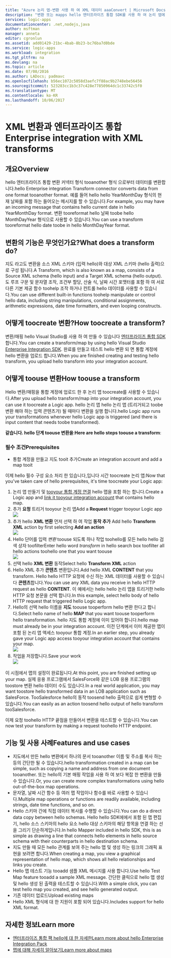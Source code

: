 ```yaml
---
title: "Azure 논리 앱-변환 사용 하 여 XML 데이터 aaaConvert | Microsoft Docs"
description: "변환 또는 mapps hello 엔터프라이즈 통합 SDK를 사용 하 여 논리 앱에 대 한 형식 간에 tooconvert XML 데이터 만들기"
services: logic-apps
documentationcenter: .net,nodejs,java
author: msftman
manager: anneta
editor: cgronlun
ms.assetid: add01429-21bc-4bab-8b23-bc76ba7d0bde
ms.service: logic-apps
ms.workload: integration
ms.tgt_pltfrm: na
ms.devlang: na
ms.topic: article
ms.date: 07/08/2016
ms.author: LADocs; padmavc
ms.openlocfilehash: b56ec1072c5058d3aefc7f88ac9b2748ebe56456
ms.sourcegitcommit: 523283cc1b3c37c428e77850964dc1c33742c5f0
ms.translationtype: MT
ms.contentlocale: ko-KR
ms.lasthandoff: 10/06/2017
---
```

# <a name="enterprise-integration-with-xml-transforms"></a><span data-ttu-id="fad71-103">XML 변환과 엔터프라이즈 통합</span><span class="sxs-lookup"><span data-stu-id="fad71-103">Enterprise integration with XML transforms</span></span>
## <a name="overview"></a><span data-ttu-id="fad71-104">개요</span><span class="sxs-lookup"><span data-stu-id="fad71-104">Overview</span></span>
<span data-ttu-id="fad71-105">hello 엔터프라이즈 통합 변환 커넥터 형식 tooanother 형식 으로부터 데이터를 변환합니다.</span><span class="sxs-lookup"><span data-stu-id="fad71-105">hello Enterprise integration Transform connector converts data from one format tooanother format.</span></span> <span data-ttu-id="fad71-106">예를 들어 hello hello YearMonthDay 형식의 현재 날짜를 포함 하는 들어오는 메시지를 할 수 있습니다.</span><span class="sxs-lookup"><span data-stu-id="fad71-106">For example, you may have an incoming message that contains hello current date in hello YearMonthDay format.</span></span> <span data-ttu-id="fad71-107">변환 tooreformat hello 날짜 toobe hello MonthDayYear 형식으로 사용할 수 있습니다.</span><span class="sxs-lookup"><span data-stu-id="fad71-107">You can use a transform tooreformat hello date toobe in hello MonthDayYear format.</span></span>

## <a name="what-does-a-transform-do"></a><span data-ttu-id="fad71-108">변환의 기능은 무엇인가요?</span><span class="sxs-lookup"><span data-stu-id="fad71-108">What does a transform do?</span></span>
<span data-ttu-id="fad71-109">지도 라고도 변환을 소스 XML 스키마 (입력 hello)와 대상 XML 스키마 (hello 출력)으로 구성 됩니다.</span><span class="sxs-lookup"><span data-stu-id="fad71-109">A Transform, which is also known as a map, consists of a Source XML schema (hello input) and a Target XML schema (hello output).</span></span> <span data-ttu-id="fad71-110">도 루프 구문 및 문자열 조작, 조건부 할당, 산술 식, 날짜 시간 포맷터를 포함 하 여 서로 다른 기본 제공 함수 toohelp 조작 하거나 컨트롤 hello 데이터를 사용할 수 있습니다.</span><span class="sxs-lookup"><span data-stu-id="fad71-110">You can use different built-in functions toohelp manipulate or control hello data, including string manipulations, conditional assignments, arithmetic expressions, date time formatters, and even looping constructs.</span></span>

## <a name="how-toocreate-a-transform"></a><span data-ttu-id="fad71-111">어떻게 toocreate 변환?</span><span class="sxs-lookup"><span data-stu-id="fad71-111">How toocreate a transform?</span></span>
<span data-ttu-id="fad71-112">변환/매핑 hello Visual Studio를 사용 하 여 만들 수 있습니다 [엔터프라이즈 통합 SDK](https://aka.ms/vsmapsandschemas)합니다.</span><span class="sxs-lookup"><span data-stu-id="fad71-112">You can create a transform/map by using hello Visual Studio [Enterprise Integration SDK](https://aka.ms/vsmapsandschemas).</span></span> <span data-ttu-id="fad71-113">완료를 만들고 테스트 hello 변환 되 면 통합 계정에 hello 변환을 업로드 합니다.</span><span class="sxs-lookup"><span data-stu-id="fad71-113">When you are finished creating and testing hello transform, you upload hello transform into your integration account.</span></span> 

## <a name="how-toouse-a-transform"></a><span data-ttu-id="fad71-114">어떻게 toouse 변환</span><span class="sxs-lookup"><span data-stu-id="fad71-114">How toouse a transform</span></span>
<span data-ttu-id="fad71-115">Hello 변환/매핑을 통합 계정에 업로드 한 후 논리 앱 toocreate를 사용할 수 있습니다.</span><span class="sxs-lookup"><span data-stu-id="fad71-115">After you upload hello transform/map into your integration account, you can use it toocreate a Logic app.</span></span> <span data-ttu-id="fad71-116">hello 논리 앱 hello 논리 앱 (트리거되고 toobe 변환 해야 하는 입력 콘텐츠가) 될 때마다 변환을 실행 합니다.</span><span class="sxs-lookup"><span data-stu-id="fad71-116">hello Logic app runs your transformations whenever hello Logic app is triggered (and there is input content that needs toobe transformed).</span></span>

<span data-ttu-id="fad71-117">**같습니다. hello 단계 toouse 변환을**:</span><span class="sxs-lookup"><span data-stu-id="fad71-117">**Here are hello steps toouse a transform**:</span></span>

### <a name="prerequisites"></a><span data-ttu-id="fad71-118">필수 조건</span><span class="sxs-lookup"><span data-stu-id="fad71-118">Prerequisites</span></span>

* <span data-ttu-id="fad71-119">통합 계정을 만들고 지도 tooit 추가</span><span class="sxs-lookup"><span data-stu-id="fad71-119">Create an integration account and add a map tooit</span></span>  

<span data-ttu-id="fad71-120">이제 hello 필수 구성 요소 처리 한 있습니다,입니다 시간 toocreate 논리 앱:</span><span class="sxs-lookup"><span data-stu-id="fad71-120">Now that you've taken care of hello prerequisites, it's time toocreate your Logic app:</span></span>  

1. <span data-ttu-id="fad71-121">논리 앱 만들기 및 [tooyour 통합 계정 연결](../logic-apps/logic-apps-enterprise-integration-accounts.md "toolink 통합 계정 tooa 논리 앱에 알아봅니다") hello 맵을 포함 하는 합니다.</span><span class="sxs-lookup"><span data-stu-id="fad71-121">Create a Logic app and [link it tooyour integration account](../logic-apps/logic-apps-enterprise-integration-accounts.md "Learn toolink an integration account tooa Logic app") that contains hello map.</span></span>
2. <span data-ttu-id="fad71-122">추가 **요청** 트리거 tooyour 논리 앱</span><span class="sxs-lookup"><span data-stu-id="fad71-122">Add a **Request** trigger tooyour Logic app</span></span>  
   ![](./media/logic-apps-enterprise-integration-transforms/transform-1.png)    
3. <span data-ttu-id="fad71-123">추가 hello **XML 변환** 먼저 선택 하 여 작업 **동작 추가** </span><span class="sxs-lookup"><span data-stu-id="fad71-123">Add hello **Transform XML** action by first selecting **Add an action** </span></span>  
   ![](./media/logic-apps-enterprise-integration-transforms/transform-2.png)   
4. <span data-ttu-id="fad71-124">Hello 단어를 입력 *변환* toouse 되도록 하나 작업 toohello를 모든 hello hello 검색 상자 toofilter</span><span class="sxs-lookup"><span data-stu-id="fad71-124">Enter hello word *transform* in hello search box toofilter all hello actions toohello one that you want toouse</span></span>  
   ![](./media/logic-apps-enterprise-integration-transforms/transform-3.png)  
5. <span data-ttu-id="fad71-125">선택 hello **XML 변환** 동작</span><span class="sxs-lookup"><span data-stu-id="fad71-125">Select hello **Transform XML** action</span></span>   
6. <span data-ttu-id="fad71-126">Hello XML 추가 **콘텐츠** 변환입니다.</span><span class="sxs-lookup"><span data-stu-id="fad71-126">Add hello XML **CONTENT** that you transform.</span></span> <span data-ttu-id="fad71-127">Hello hello HTTP 요청에 수신 하는 XML 데이터를 사용할 수 있습니다 **콘텐츠**합니다.</span><span class="sxs-lookup"><span data-stu-id="fad71-127">You can use any XML data you receive in hello HTTP request as hello **CONTENT**.</span></span> <span data-ttu-id="fad71-128">이 예에서는 hello hello 논리 앱을 트리거한 hello HTTP 요청 본문을 선택 합니다.</span><span class="sxs-lookup"><span data-stu-id="fad71-128">In this example, select hello body of hello HTTP request that triggered hello Logic app.</span></span>
7. <span data-ttu-id="fad71-129">Hello의 선택 hello 이름을 **지도** toouse tooperform hello 변환 한다고 합니다.</span><span class="sxs-lookup"><span data-stu-id="fad71-129">Select hello name of hello **MAP** that you want toouse tooperform hello transformation.</span></span> <span data-ttu-id="fad71-130">hello 지도 통합 계정에 이미 있어야 합니다.</span><span class="sxs-lookup"><span data-stu-id="fad71-130">hello map must already be in your integration account.</span></span> <span data-ttu-id="fad71-131">이전 단계에서 이미 제공한 맵이 포함 된 논리 앱 액세스 tooyour 통합 계정.</span><span class="sxs-lookup"><span data-stu-id="fad71-131">In an earlier step, you already gave your Logic app access tooyour integration account that contains your map.</span></span>      
   ![](./media/logic-apps-enterprise-integration-transforms/transform-4.png) 
8. <span data-ttu-id="fad71-132">작업을 저장합니다.</span><span class="sxs-lookup"><span data-stu-id="fad71-132">Save your work</span></span>  
    ![](./media/logic-apps-enterprise-integration-transforms/transform-5.png) 

<span data-ttu-id="fad71-133">이 시점에서 맵의 설정이 완료됩니다.</span><span class="sxs-lookup"><span data-stu-id="fad71-133">At this point, you are finished setting up your map.</span></span> <span data-ttu-id="fad71-134">실제 응용 프로그램에서 SalesForce와 같은 LOB 응용 프로그램의 toostore 변환 hello 데이터 수도 있습니다.</span><span class="sxs-lookup"><span data-stu-id="fad71-134">In a real world application, you may want toostore hello transformed data in an LOB application such as SalesForce.</span></span> <span data-ttu-id="fad71-135">TooSalesforce hello의 동작 toosend hello 출력으로 쉽게 변형할 수 있습니다.</span><span class="sxs-lookup"><span data-stu-id="fad71-135">You can easily as an action toosend hello output of hello transform tooSalesforce.</span></span> 

<span data-ttu-id="fad71-136">이제 요청 toohello HTTP 끝점을 만들어서 변환을 테스트할 수 있습니다.</span><span class="sxs-lookup"><span data-stu-id="fad71-136">You can now test your transform by making a request toohello HTTP endpoint.</span></span>  

## <a name="features-and-use-cases"></a><span data-ttu-id="fad71-137">기능 및 사용 사례</span><span class="sxs-lookup"><span data-stu-id="fad71-137">Features and use cases</span></span>
* <span data-ttu-id="fad71-138">지도에서 만든 hello 변환에서 하나의 문서 tooanother 이름 및 주소를 복사 하는 등의 간단한 될 수 있습니다.</span><span class="sxs-lookup"><span data-stu-id="fad71-138">hello transformation created in a map can be simple, such as copying a name and address from one document tooanother.</span></span> <span data-ttu-id="fad71-139">또는 hello의 기본 매핑 작업을 사용 하 여 보다 복잡 한 변환을 만들 수 있습니다.</span><span class="sxs-lookup"><span data-stu-id="fad71-139">Or, you can create more complex transformations using hello out-of-the-box map operations.</span></span>  
* <span data-ttu-id="fad71-140">문자열, 날짜 시간 함수 등 여러 맵 작업이나 함수를 바로 사용할 수 있습니다.</span><span class="sxs-lookup"><span data-stu-id="fad71-140">Multiple map operations or functions are readily available, including strings, date time functions, and so on.</span></span>  
* <span data-ttu-id="fad71-141">Hello 스키마 간에 직접 데이터 복사를 수행할 수 있습니다.</span><span class="sxs-lookup"><span data-stu-id="fad71-141">You can do a direct data copy between hello schemas.</span></span> <span data-ttu-id="fad71-142">Hello hello SDK에에서 포함 된 맵 편집기, hello 소스 스키마의 hello 요소 hello 대상 스키마의 해당 항목을 연결 하는 선을 그리기 단순하게입니다.</span><span class="sxs-lookup"><span data-stu-id="fad71-142">In hello Mapper included in hello SDK, this is as simple as drawing a line that connects hello elements in hello source schema with their counterparts in hello destination schema.</span></span>  
* <span data-ttu-id="fad71-143">지도 만들 때 모든 hello 관계를 보여 주는 hello 맵 및 생성 하는 링크의 그래픽 표현을 보려면 합니다.</span><span class="sxs-lookup"><span data-stu-id="fad71-143">When creating a map, you view a graphical representation of hello map, which shows all hello relationships and links you create.</span></span>
* <span data-ttu-id="fad71-144">Hello 맵 테스트 기능 tooadd 샘플 XML 메시지를 사용 합니다.</span><span class="sxs-lookup"><span data-stu-id="fad71-144">Use hello Test Map feature tooadd a sample XML message.</span></span> <span data-ttu-id="fad71-145">간단한 클릭으로 hello 맵 생성 및 hello 생성 된 출력을 테스트할 수 있습니다.</span><span class="sxs-lookup"><span data-stu-id="fad71-145">With a simple click, you can test hello map you created, and see hello generated output.</span></span>  
* <span data-ttu-id="fad71-146">기존 데이터 업로드</span><span class="sxs-lookup"><span data-stu-id="fad71-146">Upload existing maps</span></span>  
* <span data-ttu-id="fad71-147">Hello XML 형식에 대 한 지원이 포함 되어 있습니다.</span><span class="sxs-lookup"><span data-stu-id="fad71-147">Includes support for hello XML format.</span></span>

## <a name="learn-more"></a><span data-ttu-id="fad71-148">자세한 정보</span><span class="sxs-lookup"><span data-stu-id="fad71-148">Learn more</span></span>
* [<span data-ttu-id="fad71-149">엔터프라이즈 통합 팩 hello에 대 한 자세한</span><span class="sxs-lookup"><span data-stu-id="fad71-149">Learn more about hello Enterprise Integration Pack</span></span>](../logic-apps/logic-apps-enterprise-integration-overview.md "엔터프라이즈 통합 팩에 대 한 자세한 정보")  
* [<span data-ttu-id="fad71-150">맵에 대해 자세히 알아보기</span><span class="sxs-lookup"><span data-stu-id="fad71-150">Learn more about maps</span></span>](../logic-apps/logic-apps-enterprise-integration-maps.md "엔터프라이즈 통합 맵에 대해 알아보기")  

